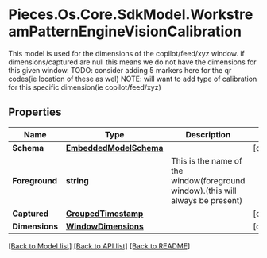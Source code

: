 # Pieces.Os.Core.SdkModel.WorkstreamPatternEngineVisionCalibration
This model is used for the dimensions of the copilot/feed/xyz window.  if dimensions/captured are null this means we do not have the dimensions for this given window.  TODO: consider adding 5 markers here for the qr codes(ie location of these as wel) NOTE: will want to add type of calibration for this specific dimension(ie copilot/feed/xyz)

## Properties

Name | Type | Description | Notes
------------ | ------------- | ------------- | -------------
**Schema** | [**EmbeddedModelSchema**](EmbeddedModelSchema.md) |  | [optional] 
**Foreground** | **string** | This is the name of the window(foreground window).(this will always be present) | 
**Captured** | [**GroupedTimestamp**](GroupedTimestamp.md) |  | [optional] 
**Dimensions** | [**WindowDimensions**](WindowDimensions.md) |  | [optional] 

[[Back to Model list]](../README.md#documentation-for-models) [[Back to API list]](../README.md#documentation-for-api-endpoints) [[Back to README]](../README.md)

